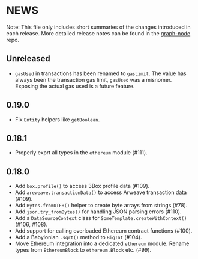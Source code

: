 # NEWS

Note: This file only includes short summaries of the changes introduced in
each release. More detailed release notes can be found in the
[graph-node](https://github.com/graphprotocol/graph-node/tree/master/NEWS.md)
repo.

## Unreleased

- `gasUsed` in transactions has been renamed to `gasLimit`. The value has always been the
  transaction gas limit, `gasUsed` was a misnomer. Exposing the actual gas used is a future feature.

## 0.19.0

- Fix `Entity` helpers like `getBoolean`.

## 0.18.1

- Properly exprt all types in the `ethereum` module (#111).

## 0.18.0

- Add `box.profile()` to access 3Box profile data (#109).
- Add `areweave.transactionData()` to access Arweave transaction data (#109).
- Add `Bytes.fromUTF8()` helper to create byte arrays from strings (#78).
- Add `json.try_fromBytes()` for handling JSON parsing errors (#110).
- Add a `DataSourceContext` class for `SomeTemplate.createWithContext()`
  (#106, #108).
- Add support for calling overloaded Ethereum contract functions (#100).
- Add a Babylonian `.sqrt()` method to `BigInt` (#104).
- Move Ethereum integration into a dedicated `ethereum` module. Rename
  types from `EthereumBlock` to `ethereum.Block` etc. (#99).
